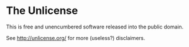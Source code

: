 # The Unlicense

This is free and unencumbered software released into the public domain.

See http://unlicense.org/ for more (useless?) disclaimers.